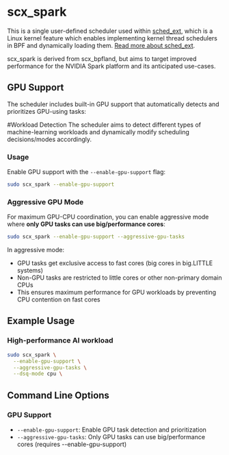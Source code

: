 # scx_spark

This is a single user-defined scheduler used within [sched_ext](https://github.com/sched-ext/scx/tree/main), which is a Linux kernel feature which enables implementing kernel thread schedulers in BPF and dynamically loading them. [Read more about sched_ext](https://github.com/sched-ext/scx/tree/main).

scx_spark is derived from scx_bpfland, but aims to target improved performance for the NVIDIA Spark platform and its anticipated use-cases.


## GPU Support

The scheduler includes built-in GPU support that automatically detects and prioritizes GPU-using tasks:

#Workload Detection
The scheduler aims to detect different types of machine-learning workloads and dynamically modify scheduling decisions/modes accordingly.

### Usage

Enable GPU support with the `--enable-gpu-support` flag:

```bash
sudo scx_spark --enable-gpu-support
```

### Aggressive GPU Mode

For maximum GPU-CPU coordination, you can enable aggressive mode where **only GPU tasks can use big/performance cores**:

```bash
sudo scx_spark --enable-gpu-support --aggressive-gpu-tasks
```

In aggressive mode:
- GPU tasks get exclusive access to fast cores (big cores in big.LITTLE systems)
- Non-GPU tasks are restricted to little cores or other non-primary domain CPUs
- This ensures maximum performance for GPU workloads by preventing CPU contention on fast cores

## Example Usage


### High-performance AI workload
```bash
sudo scx_spark \
  --enable-gpu-support \
  --aggressive-gpu-tasks \
  --dsq-mode cpu \
```

## Command Line Options

### GPU Support
- `--enable-gpu-support`: Enable GPU task detection and prioritization
- `--aggressive-gpu-tasks`: Only GPU tasks can use big/performance cores (requires --enable-gpu-support)

